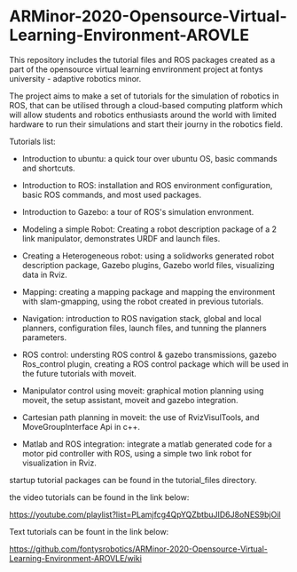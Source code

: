 # ARMinor-2020-Opensource-Virtual-Learning-Environment-AROVLE


This repository includes the tutorial files and ROS packages created as a part of the opensource virtual learning envrironment project at fontys university - adaptive robotics minor.

The project aims to make a set of tutorials for the simulation of robotics in ROS, that can be utilised through a cloud-based computing platform which will allow students and robotics enthusiasts around the world with limited hardware to run their simulations and start their journy in the robotics field.

Tutorials list:

* Introduction to ubuntu: a quick tour over ubuntu OS, basic commands and shortcuts.

* Introduction to ROS: installation and ROS environment configuration, basic ROS commands, and most used packages.

* Introduction to Gazebo: a tour of ROS's simulation envronment.

* Modeling a simple Robot: Creating a robot description package of a 2 link manipulator, demonstrates URDF and launch files.

* Creating a Heterogeneous robot: using a solidworks generated robot description package, Gazebo plugins, Gazebo world files, visualizing data in Rviz.

* Mapping: creating a mapping package and mapping the environment with slam-gmapping, using the robot created in previous tutorials.

* Navigation: introduction to ROS navigation stack, global and local planners, configuration files, launch files, and tunning the planners parameters.

* ROS control: understing ROS control & gazebo transmissions, gazebo Ros_control plugin, creating a ROS control package which will be used in the future tutorials    with moveit.

* Manipulator control using moveit: graphical motion planning using moveit, the setup assistant, moveit and gazebo integration.

* Cartesian path planning in moveit: the use of RvizVisulTools, and MoveGroupInterface Api in c++. 

* Matlab and ROS integration: integrate a matlab generated code for a motor pid controller with ROS, using a simple two link robot for visualization in Rviz.



startup tutorial packages can be found in the tutorial_files directory.

the video tutorials can be found in the link below: 

https://youtube.com/playlist?list=PLamjfcg4QpYQZbtbuJID6J8oNES9bjOil


Text tutorials can be fount in the link below:

https://github.com/fontysrobotics/ARMinor-2020-Opensource-Virtual-Learning-Environment-AROVLE/wiki

